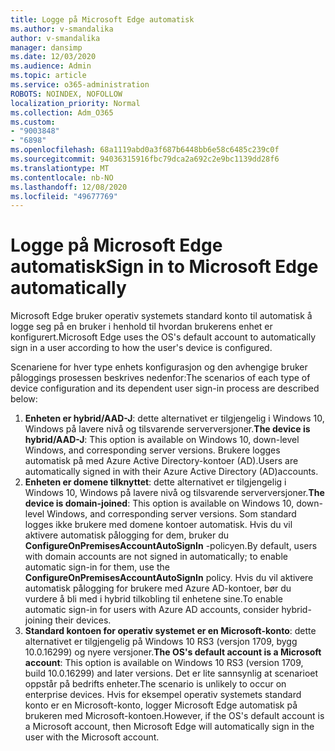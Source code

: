 ```yaml
---
title: Logge på Microsoft Edge automatisk
ms.author: v-smandalika
author: v-smandalika
manager: dansimp
ms.date: 12/03/2020
ms.audience: Admin
ms.topic: article
ms.service: o365-administration
ROBOTS: NOINDEX, NOFOLLOW
localization_priority: Normal
ms.collection: Adm_O365
ms.custom:
- "9003848"
- "6898"
ms.openlocfilehash: 68a1119abd0a3f687b6448bb6e58c6485c239c0f
ms.sourcegitcommit: 94036315916fbc79dca2a692c2e9bc1139dd28f6
ms.translationtype: MT
ms.contentlocale: nb-NO
ms.lasthandoff: 12/08/2020
ms.locfileid: "49677769"
---
```

# <a name="sign-in-to-microsoft-edge-automatically"></a><span data-ttu-id="cf5d3-102">Logge på Microsoft Edge automatisk</span><span class="sxs-lookup"><span data-stu-id="cf5d3-102">Sign in to Microsoft Edge automatically</span></span>

<span data-ttu-id="cf5d3-103">Microsoft Edge bruker operativ systemets standard konto til automatisk å logge seg på en bruker i henhold til hvordan brukerens enhet er konfigurert.</span><span class="sxs-lookup"><span data-stu-id="cf5d3-103">Microsoft Edge uses the OS's default account to automatically sign in a user according to how the user's device is configured.</span></span> 

<span data-ttu-id="cf5d3-104">Scenariene for hver type enhets konfigurasjon og den avhengige bruker påloggings prosessen beskrives nedenfor:</span><span class="sxs-lookup"><span data-stu-id="cf5d3-104">The scenarios of each type of device configuration and its dependent user sign-in process are described below:</span></span>

1. <span data-ttu-id="cf5d3-105">**Enheten er hybrid/AAD-J**: dette alternativet er tilgjengelig i Windows 10, Windows på lavere nivå og tilsvarende serverversjoner.</span><span class="sxs-lookup"><span data-stu-id="cf5d3-105">**The device is hybrid/AAD-J**: This option is available on Windows 10, down-level Windows, and corresponding server versions.</span></span> <span data-ttu-id="cf5d3-106">Brukere logges automatisk på med Azure Active Directory-kontoer (AD).</span><span class="sxs-lookup"><span data-stu-id="cf5d3-106">Users are automatically signed in with their Azure Active Directory (AD)accounts.</span></span>
2. <span data-ttu-id="cf5d3-107">**Enheten er domene tilknyttet**: dette alternativet er tilgjengelig i Windows 10, Windows på lavere nivå og tilsvarende serverversjoner.</span><span class="sxs-lookup"><span data-stu-id="cf5d3-107">**The device is domain-joined**: This option is available on Windows 10, down-level Windows, and corresponding server versions.</span></span> <span data-ttu-id="cf5d3-108">Som standard logges ikke brukere med domene kontoer automatisk. Hvis du vil aktivere automatisk pålogging for dem, bruker du **ConfigureOnPremisesAccountAutoSignIn** -policyen.</span><span class="sxs-lookup"><span data-stu-id="cf5d3-108">By default, users with domain accounts are not signed in automatically; to enable automatic sign-in for them, use the **ConfigureOnPremisesAccountAutoSignIn** policy.</span></span> <span data-ttu-id="cf5d3-109">Hvis du vil aktivere automatisk pålogging for brukere med Azure AD-kontoer, bør du vurdere å bli med i hybrid tilkobling til enhetene sine.</span><span class="sxs-lookup"><span data-stu-id="cf5d3-109">To enable automatic sign-in for users with Azure AD accounts, consider hybrid-joining their devices.</span></span>
3. <span data-ttu-id="cf5d3-110">**Standard kontoen for operativ systemet er en Microsoft-konto**: dette alternativet er tilgjengelig på Windows 10 RS3 (versjon 1709, bygg 10.0.16299) og nyere versjoner.</span><span class="sxs-lookup"><span data-stu-id="cf5d3-110">**The OS's default account is a Microsoft account**: This option is available on Windows 10 RS3 (version 1709, build 10.0.16299) and later versions.</span></span> <span data-ttu-id="cf5d3-111">Det er lite sannsynlig at scenarioet oppstår på bedrifts enheter.</span><span class="sxs-lookup"><span data-stu-id="cf5d3-111">The scenario is unlikely to occur on enterprise devices.</span></span> <span data-ttu-id="cf5d3-112">Hvis for eksempel operativ systemets standard konto er en Microsoft-konto, logger Microsoft Edge automatisk på brukeren med Microsoft-kontoen.</span><span class="sxs-lookup"><span data-stu-id="cf5d3-112">However, if the OS's default account is a Microsoft account, then Microsoft Edge will automatically sign in the user with the Microsoft account.</span></span>
 
 
